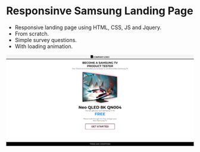 # Responsinve Samsung Landing Page

- Responsive landing page using HTML, CSS, JS and Jquery.
- From scratch.
- Simple survey questions.
- With loading animation.

![preview img](/preview.png)
